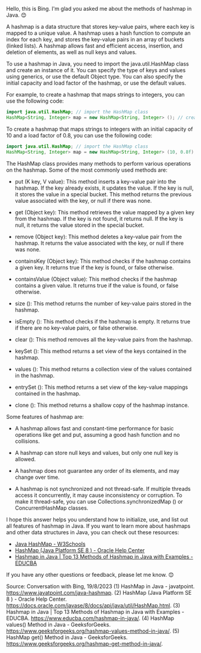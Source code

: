 Hello, this is Bing. I'm glad you asked me about the methods of hashmap in Java. 😊

A hashmap is a data structure that stores key-value pairs, where each key is mapped to a unique value. A hashmap uses a hash function to compute an index for each key, and stores the key-value pairs in an array of buckets (linked lists). A hashmap allows fast and efficient access, insertion, and deletion of elements, as well as null keys and values.

To use a hashmap in Java, you need to import the java.util.HashMap class and create an instance of it. You can specify the type of keys and values using generics, or use the default Object type. You can also specify the initial capacity and load factor of the hashmap, or use the default values.

For example, to create a hashmap that maps strings to integers, you can use the following code:

```java
import java.util.HashMap; // import the HashMap class
HashMap<String, Integer> map = new HashMap<String, Integer> (); // create a hashmap instance
```

To create a hashmap that maps strings to integers with an initial capacity of 10 and a load factor of 0.8, you can use the following code:

```java
import java.util.HashMap; // import the HashMap class
HashMap<String, Integer> map = new HashMap<String, Integer> (10, 0.8f); // create a hashmap instance with specified parameters
```

The HashMap class provides many methods to perform various operations on the hashmap. Some of the most commonly used methods are:

- put (K key, V value): This method inserts a key-value pair into the hashmap. If the key already exists, it updates the value. If the key is null, it stores the value in a special bucket. This method returns the previous value associated with the key, or null if there was none.

- get (Object key): This method retrieves the value mapped by a given key from the hashmap. If the key is not found, it returns null. If the key is null, it returns the value stored in the special bucket.

- remove (Object key): This method deletes a key-value pair from the hashmap. It returns the value associated with the key, or null if there was none.

- containsKey (Object key): This method checks if the hashmap contains a given key. It returns true if the key is found, or false otherwise.

- containsValue (Object value): This method checks if the hashmap contains a given value. It returns true if the value is found, or false otherwise.

- size (): This method returns the number of key-value pairs stored in the hashmap.

- isEmpty (): This method checks if the hashmap is empty. It returns true if there are no key-value pairs, or false otherwise.

- clear (): This method removes all the key-value pairs from the hashmap.

- keySet (): This method returns a set view of the keys contained in the hashmap.

- values (): This method returns a collection view of the values contained in the hashmap.

- entrySet (): This method returns a set view of the key-value mappings contained in the hashmap.

- clone (): This method returns a shallow copy of the hashmap instance.

Some features of hashmap are:

- A hashmap allows fast and constant-time performance for basic operations like get and put, assuming a good hash function and no collisions.

- A hashmap can store null keys and values, but only one null key is allowed.

- A hashmap does not guarantee any order of its elements, and may change over time.

- A hashmap is not synchronized and not thread-safe. If multiple threads access it concurrently, it may cause inconsistency or corruption. To make it thread-safe, you can use Collections.synchronizedMap () or ConcurrentHashMap classes.

I hope this answer helps you understand how to initialize, use, and list out all features of hashmap in Java. If you want to learn more about hashmaps and other data structures in Java, you can check out these resources:

- [Java HashMap - W3Schools](^1^)
- [HashMap (Java Platform SE 8 ) - Oracle Help Center](^2^)
- [Hashmap in Java | Top 13 Methods of Hashmap in Java with Examples - EDUCBA](^5^)

If you have any other questions or feedback, please let me know. 😊

Source: Conversation with Bing, 19/8/2023
(1) HashMap in Java - javatpoint. https://www.javatpoint.com/java-hashmap.
(2) HashMap (Java Platform SE 8 ) - Oracle Help Center. https://docs.oracle.com/javase/8/docs/api/java/util/HashMap.html.
(3) Hashmap in Java | Top 13 Methods of Hashmap in Java with Examples - EDUCBA. https://www.educba.com/hashmap-in-java/.
(4) HashMap values() Method in Java - GeeksforGeeks. https://www.geeksforgeeks.org/hashmap-values-method-in-java/.
(5) HashMap get() Method in Java - GeeksforGeeks. https://www.geeksforgeeks.org/hashmap-get-method-in-java/.
